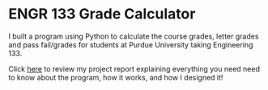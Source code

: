 # ENGR 133 Grade Calculator
I built a program using Python to calculate the course grades, letter grades and pass fail/grades for students at Purdue University taking Engineering 133.
<p>Click <u><a href="https://drive.google.com/file/d/1QkHBw-alt-r9xj4lbnBimyQtNbFxMl1b/view?usp=sharing" target="_blank" class="text-dark">here</a></u> to review my project report explaining everything you need need to know about the program, how it works, and how I designed it!
</p>
